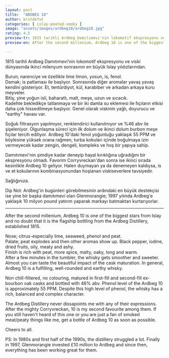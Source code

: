 ```yaml
---
layout: post
title:  "ARDBEG 10"
author: brutdefut
categories: [ islay-peated-smoky ]
image: "assets/images/ardbeg10/ardbeg10.jpg"
rating: 4.5
preview-tr: 1815 tarihli Ardbeg Damıtımevi'nin lokomotif ekspresyonu ve viski dünyasında ikinci milenyum sonrasının en büyük Islay yıldızlarından. 
preview-en: After the second millenium, Ardbeg 10 is one of the biggest stars from Islay and no doubt that it is the flagship bottling from the Ardbeg Distillery.

---
```


1815 tarihli Ardbeg Damıtımevi'nin lokomotif ekspresyonu ve viski dünyasında ikinci milenyum sonrasının en büyük Islay yıldızlarından. 

Burun; narenciye ve özellikle lime limon, yosun, is, fenol.  
Damak; is patlaması ile başlıyor. Sonrasında diğer aromalar yavaş yavaş kendini gösteriyor. Et, tentürdiyot, kül, karabiber ve arkadan arkaya kuru meyveler.  
Bitiş; yine yoğun isli, baharatlı, malt, meşe, uzun ve sıcacık.  
Kadehte bekledikçe tatlanmaya ve bir iki damla su eklemesi ile fıçıların etkisi daha çok hissedilmeye başlıyor. Genel olarak viskinin yağlı, doyurucu ve "earthy" havası var. 

Soğuk filtrasyon yapılmıyor, renklendirici kullanılmıyor ve %46 abv ile şişeleniyor. Olgunlaşma süreci için ilk dolum ve ikinci dolum burbon meşe fıçılar tercih ediliyor. Ardbeg 10'daki fenol yoğunluğu yaklaşık 55 PPM ve böylesine yüksek orana rağmen, turba kokuları içinde boğulmaya izin vermeyecek kadar zengin, dengeli, kompleks ve hoş bir yapıya sahip. 

Damıtımevi'nin şimdiye kadar deneyip hayal kırıklığına uğradığım bir ekspresyonu olmadı. Favorim Corryvreckan'dan sonra ise ikinci sırada kesinlikle Ardbeg 10 geliyor. 
Halen duymayan ya da denemeyen kaldıysa, is ve et kokularının kombinasyonundan hoşlanan viskiseverlere tavsiyedir. 

Sağlığınıza.

Dip Not: Ardbeg'in bugünleri görebilmesinin ardındaki en büyük destekçisi ise yine bir başka damıtımevi olan Glenmorangie; 1997 yılında Ardbeg'e yaklaşık 10 milyon pound yatırım yaparak markayı batmaktan kurtarıyorlar.    
 
-----------------------------------------------

<p id="english"></p>

After the second millenium, Ardbeg 10 is one of the biggest stars from Islay and no doubt that it is the flagship bottling from the Ardbeg Distillery, established 1815. 

Nose; citrus-especially lime, seaweed, phenol and peat.  
Palate; peat explodes and then other aromas show up. Black pepper, iodine, dried fruits, oily, meaty and ashy.  
Finish is rich with peat, more spice, malty, oaky, long and warm.  
After a few minutes in the tumbler, the whisky gets smoother and sweeter. Almost you can taste the beautiful impact of the cask maturation. In general, Ardbeg 10 is a fulfilling, well-rounded and earthy whisky. 

Non chill-filtered, no colouring, matured in first-fill and second-fill ex-bourbon oak casks and bottled with 46% abv. Phenol level of the Ardbeg 10 is approximately 55 PPM. Despite this high level of phenol, the whisky has a rich, balanced and complex character. 

The Ardbeg Distillery never dissapoints me with any of their expressions. After the mighty Corryvreckan, 10 is my second favourite among them. If you still haven't heard of this one or you are just a fan of smoked meat/peaty things like me, get a bottle of Ardbeg 10 as soon as possible. 

Cheers to all.

PS: In 1980s and first half of the 1990s, the distillery struggled a lot. Finally in 1997, Glenmorangie invested £10 million to Ardbeg and since then, everything has been working great for them.  
